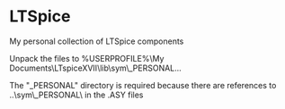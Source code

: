 # LTSpice
My personal collection of LTSpice components

Unpack the files to %USERPROFILE%\My Documents\LTspiceXVII\lib\sym\\_PERSONAL\...

The "_PERSONAL" directory is required because there are references to
..\sym\\_PERSONAL\ in the .ASY files
